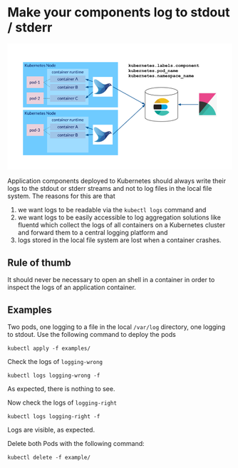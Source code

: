 # Make your components log to stdout / stderr

![Overview of EFK architecture on Kubernetes](img/efk.png)

Application components deployed to Kubernetes should always write their logs to the stdout or stderr streams and not to log files in the local file system. The reasons for this are that

1. we want logs to be readable via the `kubectl logs` command and
1. we want logs to be easily accessible to log aggregation solutions like fluentd which collect the logs of all containers on a Kubernetes cluster and forward them to a central logging platform and
1. logs stored in the local file system are lost when a container crashes.

## Rule of thumb

It should never be necessary to open an shell in a container in order to inspect the logs of an application container.

## Examples

Two pods, one logging to a file in the local `/var/log` directory, one logging to stdout. Use the following command to deploy the pods

```shell
kubectl apply -f examples/
```

Check the logs of `logging-wrong`

```shell
kubectl logs logging-wrong -f
```

As expected, there is nothing to see.

Now check the logs of `logging-right`

```shell
kubectl logs logging-right -f
```

Logs are visible, as expected.

Delete both Pods with the following command:

```shell
kubectl delete -f example/
```
